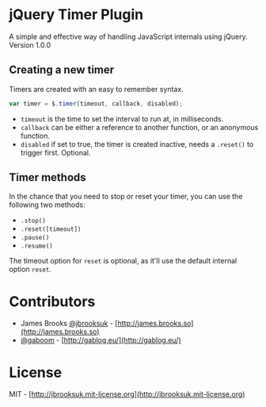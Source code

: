 # jQuery Timer Plugin
A simple and effective way of handling JavaScript internals using jQuery. Version 1.0.0

## Creating a new timer
Timers are created with an easy to remember syntax.

```js
var timer = $.timer(timeout, callback, disabled);
```

- `timeout` is the time to set the interval to run at, in milliseconds.
- `callback` can be either a reference to another function, or an anonymous function.
- `disabled` if set to true, the timer is created inactive, needs a `.reset()` to trigger first. Optional.

## Timer methods
In the chance that you need to stop or reset your timer, you can use the following two methods:

- `.stop()`
- `.reset([timeout])`
- `.pause()`
- `.resume()`

The timeout option for `reset` is optional, as it'll use the default internal option `reset`.

# Contributors

- James Brooks [@jbrooksuk](http://github.com/jbrooksuk) - [http://james.brooks.so](http://james.brooks.so)
- [@gaboom](http://github.com/gaboom) - [http://gablog.eu/](http://gablog.eu/)

# License
MIT - [http://jbrooksuk.mit-license.org](http://jbrooksuk.mit-license.org)
